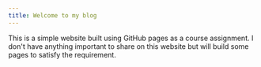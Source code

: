 ```yaml
---
title: Welcome to my blog
---
```

This is a simple website built using GitHub pages as a course assignment. I don't have anything important to share on this website but will build some pages to satisfy the requirement.
